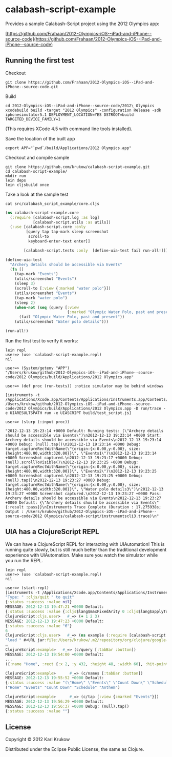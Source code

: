 # calabash-script-example

Provides a sample Calabash-Script project using the 2012 Olympics app:

[https://github.com/Frahaan/2012-Olympics-iOS--iPad-and-iPhone--source-code](https://github.com/Frahaan/2012-Olympics-iOS--iPad-and-iPhone--source-code)

## Running the first test
Checkout

    git clone https://github.com/Frahaan/2012-Olympics-iOS--iPad-and-iPhone--source-code.git


Build

    cd 2012-Olympics-iOS--iPad-and-iPhone--source-code/2012\ Olympics
    xcodebuild build -target "2012 Olympics" -configuration Release -sdk iphonesimulator5.1 DEPLOYMENT_LOCATION=YES DSTROOT=build TARGETED_DEVICE_FAMILY=1

(This requires XCode 4.5 with command line tools installed).

Save the location of the built app
	
	export APP="`pwd`/build/Applications/2012 Olympics.app"

Checkout and compile sample

    git clone https://github.com/krukow/calabash-script-example.git
    cd calabash-script-example/
    mkdir run    
    lein deps
    lein cljsbuild once

Take a look at the sample test

	cat src/calabash_script_example/core.cljs 

```clojure
(ns calabash-script-example.core
  (:require [calabash-script.log :as log]
            [calabash-script.utils :as utils])
  (:use [calabash-script.core :only
         [query tap tap-mark sleep screenshot
          scroll-to
          keyboard-enter-text enter]]

        [calabash-script.tests :only  [define-uia-test fail run-all!]]))

(define-uia-test
  "Archery details should be accessible via Events"
  (fn []
    (tap-mark "Events")
    (utils/screenshot "Events")
    (sleep 3)
    (scroll-to [:view {:marked "water polo"}])
    (utils/screenshot "Events")
    (tap-mark "water polo")
    (sleep 2)
    (when-not (seq (query [:view
                           {:marked "Olympic Water Polo, past and present"}]))
      (fail "Olympic Water Polo, past and present"))
    (utils/screenshot "Water polo details")))

(run-all!)	
```

Run the first test to verify it works:

	lein repl
	user=> (use 'calabash-script-example.repl)
	nil
	
	user=> (System/getenv "APP")	
	"/Users/krukow/github/2012-Olympics-iOS--iPad-and-iPhone--source-code/2012 Olympics/build/Applications/2012 Olympics.app"
	
	user=> (def proc (run-tests)) ;notice simulator may be behind windows

	[instruments -t /Applications/Xcode.app/Contents/Applications/Instruments.app/Contents/PlugIns/AutomationInstrument.bundle/Contents/Resources/Automation.tracetemplate /Users/krukow/github/2012-Olympics-iOS--iPad-and-iPhone--source-code/2012 Olympics/build/Applications/2012 Olympics.app -D run/trace -e UIARESULTSPATH run -e UIASCRIPT build/test_script.js]	 

	user=> (slurp (:input proc))

	"2012-12-13 19:23:14 +0000 Default: Running tests: (\"Archery details should be accessible via Events\")\n2012-12-13 19:23:14 +0000 Start: Archery details should be accessible via Events\n2012-12-13 19:23:14 +0000 Debug: (null).tap()\n2012-12-13 19:23:14 +0000 Debug: target.captureRectWithName(\"{origin:{x:0.00,y:0.00}, size:{height:480.00,width:320.00}}\", \"Events1\")\n2012-12-13 19:23:14 +0000 Screenshot captured.\n2012-12-13 19:23:17 +0000 Debug: (null).scrollToVisible()\n2012-12-13 19:23:25 +0000 Debug: target.captureRectWithName(\"{origin:{x:0.00,y:0.00}, size:{height:480.00,width:320.00}}\", \"Events2\")\n2012-12-13 19:23:25 +0000 Screenshot captured.\n2012-12-13 19:23:25 +0000 Debug: (null).tap()\n2012-12-13 19:23:27 +0000 Debug: target.captureRectWithName(\"{origin:{x:0.00,y:0.00}, size:{height:480.00,width:320.00}}\", \"Water polo details3\")\n2012-12-13 19:23:27 +0000 Screenshot captured.\n2012-12-13 19:23:27 +0000 Pass: Archery details should be accessible via Events\n2012-12-13 19:23:27 +0000 Default: {\"Archery details should be accessible via Events\" {:result :pass}}\nInstruments Trace Complete (Duration : 17.275938s; Output : /Users/krukow/github/2012-Olympics-iOS--iPad-and-iPhone--source-code/2012 Olympics/calabash-script/instrumentscli3.trace)\n"

## UIA has a ClojureScript REPL

We can have a ClojureScript REPL for interacting with UIAutomation! This is running quite slowly, but is still much better than the traditional development experience with UIAutomation.  Make sure you watch the simulator while you run the REPL.

	lein repl
	user=> (use 'calabash-script-example.repl)
	nil

```clojure
user=> (start-repl)
[instruments -t /Applications/Xcode.app/Contents/Applications/Instruments.app/Contents/PlugIns/AutomationInstrument.bundle/Contents/Resources/Automation.tracetemplate /Users/krukow/github/2012-Olympics-iOS--iPad-and-iPhone--source-code/2012 Olympics/build/Applications/2012 Olympics.app -D run/trace -e UIARESULTSPATH run -e UIASCRIPT /var/folders/63/lq05__ys7xjfcw7fn6vpz6fc0000gn/T/uia-repl8994143582132692320.js]
"Type: " :cljs/quit " to quit"
{:status :success :value nil}
MESSAGE: 2012-12-13 19:47:21 +0000 Default: 
{:status :success :value {:cljs$lang$maxFixedArity 0 :cljs$lang$applyTo {} :cljs$lang$arity$variadic {}}}
ClojureScript:cljs.user>   #_=> (+ 1 2 3)
MESSAGE: 2012-12-13 19:47:23 +0000 Default: 
{:status :success :value "6"}
6
ClojureScript:cljs.user>   #_=> (ns example (:require [calabash-script.core :as c]))
"load " #<URL jar:file:/Users/krukow/.m2/repository/org/clojure/google-closure-library/0.0-2029/google-closure-library-0.0-2029.jar!/goog/string/string.js>
…
ClojureScript:example>   #_=> (c/query [:tabBar :button])
MESSAGE: 2012-12-13 19:54:00 +0000 Default: 
...
({:name "Home", :rect {:x 2, :y 432, :height 48, :width 60}, :hit-point {:x 32, :y 456}, :el #<[object UIAButton]>, :label "Home"} {:name "Events", :rect {:x 66, :y 432, :height 48, :width 60}, :hit-point {:x 96, :y 456}, :el #<[object UIAButton]>, :label "Events"} {:name "Count Down", :rect {:x 130, :y 432, :height 48, :width 60}, :hit-point {:x 160, :y 456}, :el #<[object UIAButton]>, :label "Count Down"} {:name "Schedule", :rect {:x 194, :y 432, :height 48, :width 60}, :hit-point {:x 224, :y 456}, :el #<[object UIAButton]>, :label "Schedule"} {:name "Anthem", :rect {:x 258, :y 432, :height 48, :width 60}, :hit-point {:x 288, :y 456}, :el #<[object UIAButton]>, :label "Anthem"})

ClojureScript:example>      #_=> (c/names [:tabBar :button])
MESSAGE: 2012-12-13 19:55:52 +0000 Default: 
{:status :success :value "(\"Home\" \"Events\" \"Count Down\" \"Schedule\" \"Anthem\")"}
("Home" "Events" "Count Down" "Schedule" "Anthem")

ClojureScript:example>      #_=> (c/tap [:view {:marked "Events"}])
MESSAGE: 2012-12-13 19:56:29 +0000 Default: 
MESSAGE: 2012-12-13 19:56:37 +0000 Debug: (null).tap()
{:status :success :value ""}

```	
	

## License

Copyright © 2012 Karl Krukow

Distributed under the Eclipse Public License, the same as Clojure.
